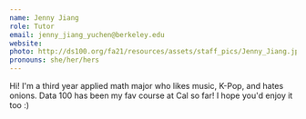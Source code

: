 ```yaml
---
name: Jenny Jiang
role: Tutor
email: jenny_jiang_yuchen@berkeley.edu
website: 
photo: http://ds100.org/fa21/resources/assets/staff_pics/Jenny_Jiang.jpg
pronouns: she/her/hers
---
```

Hi! I'm a third year applied math major who likes music, K-Pop, and hates onions. Data 100 has been my fav course at Cal so far! I hope you'd enjoy it too :)
